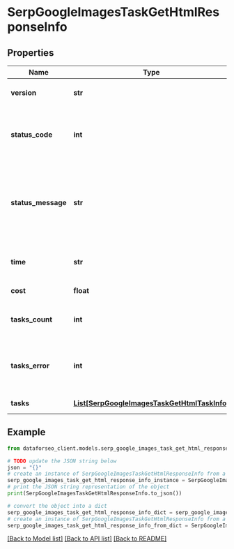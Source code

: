 # SerpGoogleImagesTaskGetHtmlResponseInfo


## Properties

Name | Type | Description | Notes
------------ | ------------- | ------------- | -------------
**version** | **str** | the current version of the API | [optional] 
**status_code** | **int** | general status code you can find the full list of the response codes here | [optional] 
**status_message** | **str** | general informational message you can find the full list of general informational messages here | [optional] 
**time** | **str** | total execution time, seconds | [optional] 
**cost** | **float** | total tasks cost, USD | [optional] 
**tasks_count** | **int** | the number of tasks in the tasks array | [optional] 
**tasks_error** | **int** | the number of tasks in the tasks array returned with an error | [optional] 
**tasks** | [**List[SerpGoogleImagesTaskGetHtmlTaskInfo]**](SerpGoogleImagesTaskGetHtmlTaskInfo.md) | array of tasks | [optional] 

## Example

```python
from dataforseo_client.models.serp_google_images_task_get_html_response_info import SerpGoogleImagesTaskGetHtmlResponseInfo

# TODO update the JSON string below
json = "{}"
# create an instance of SerpGoogleImagesTaskGetHtmlResponseInfo from a JSON string
serp_google_images_task_get_html_response_info_instance = SerpGoogleImagesTaskGetHtmlResponseInfo.from_json(json)
# print the JSON string representation of the object
print(SerpGoogleImagesTaskGetHtmlResponseInfo.to_json())

# convert the object into a dict
serp_google_images_task_get_html_response_info_dict = serp_google_images_task_get_html_response_info_instance.to_dict()
# create an instance of SerpGoogleImagesTaskGetHtmlResponseInfo from a dict
serp_google_images_task_get_html_response_info_from_dict = SerpGoogleImagesTaskGetHtmlResponseInfo.from_dict(serp_google_images_task_get_html_response_info_dict)
```
[[Back to Model list]](../README.md#documentation-for-models) [[Back to API list]](../README.md#documentation-for-api-endpoints) [[Back to README]](../README.md)



